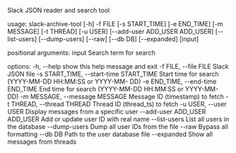 Slack JSON reader and search tool

usage: slack-archive-tool [-h] -f FILE [-s START_TIME] [-e END_TIME]
                          [-m MESSAGE] [-t THREAD] [-u USER]
                          [--add-user ADD_USER ADD_USER] [--list-users]
                          [--dump-users] [--raw] [--db DB] [--expanded]
                          [input]


positional arguments:
  input                 Search term for search

options:
  -h, --help            show this help message and exit
  -f FILE, --file FILE  Slack JSON file
  -s START_TIME, --start-time START_TIME
                        Start time for search (YYYY-MM-DD HH:MM:SS or YYYY-MM-
                        DD)
  -e END_TIME, --end-time END_TIME
                        End time for search (YYYY-MM-DD HH:MM:SS or YYYY-MM-
                        DD)
  -m MESSAGE, --message MESSAGE
                        Message ID (timestamp) to fetch
  -t THREAD, --thread THREAD
                        Thread ID (thread_ts) to fetch
  -u USER, --user USER  Display messages from a specific user
  --add-user ADD_USER ADD_USER
                        Add or update user ID with real name
  --list-users          List all users in the database
  --dump-users          Dump all user IDs from the file
  --raw                 Bypass all formatting
  --db DB               Path to the user database file
  --expanded            Show all messages from threads
